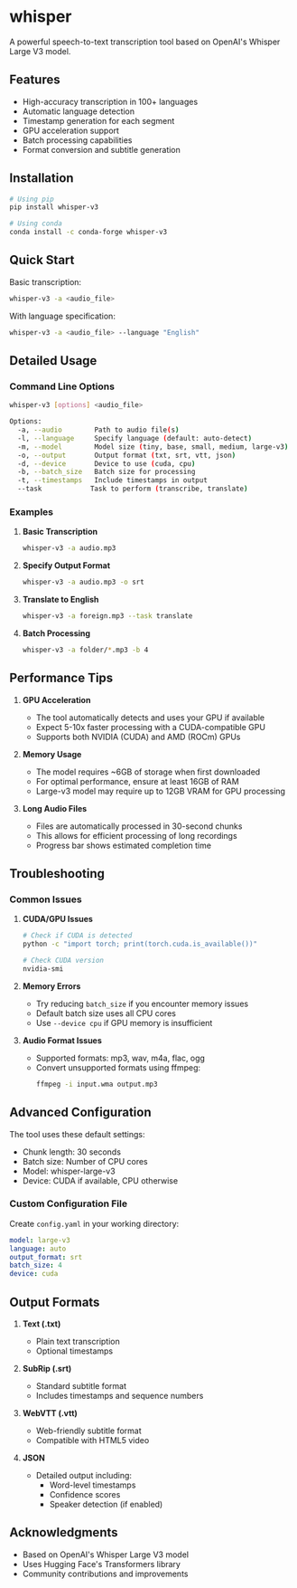 # whisper

A powerful speech-to-text transcription tool based on OpenAI's Whisper Large V3 model.

## Features

- High-accuracy transcription in 100+ languages
- Automatic language detection
- Timestamp generation for each segment
- GPU acceleration support
- Batch processing capabilities
- Format conversion and subtitle generation

## Installation

```bash
# Using pip
pip install whisper-v3

# Using conda
conda install -c conda-forge whisper-v3
```

## Quick Start

Basic transcription:
```bash
whisper-v3 -a <audio_file>
```

With language specification:
```bash
whisper-v3 -a <audio_file> --language "English"
```

## Detailed Usage

### Command Line Options

```bash
whisper-v3 [options] <audio_file>

Options:
  -a, --audio        Path to audio file(s)
  -l, --language     Specify language (default: auto-detect)
  -m, --model        Model size (tiny, base, small, medium, large-v3)
  -o, --output       Output format (txt, srt, vtt, json)
  -d, --device       Device to use (cuda, cpu)
  -b, --batch_size   Batch size for processing
  -t, --timestamps   Include timestamps in output
  --task            Task to perform (transcribe, translate)
```

### Examples

1. **Basic Transcription**
   ```bash
   whisper-v3 -a audio.mp3
   ```

2. **Specify Output Format**
   ```bash
   whisper-v3 -a audio.mp3 -o srt
   ```

3. **Translate to English**
   ```bash
   whisper-v3 -a foreign.mp3 --task translate
   ```

4. **Batch Processing**
   ```bash
   whisper-v3 -a folder/*.mp3 -b 4
   ```

## Performance Tips

1. **GPU Acceleration**
   - The tool automatically detects and uses your GPU if available
   - Expect 5-10x faster processing with a CUDA-compatible GPU
   - Supports both NVIDIA (CUDA) and AMD (ROCm) GPUs

2. **Memory Usage**
   - The model requires ~6GB of storage when first downloaded
   - For optimal performance, ensure at least 16GB of RAM
   - Large-v3 model may require up to 12GB VRAM for GPU processing

3. **Long Audio Files**
   - Files are automatically processed in 30-second chunks
   - This allows for efficient processing of long recordings
   - Progress bar shows estimated completion time

## Troubleshooting

### Common Issues

1. **CUDA/GPU Issues**
   ```bash
   # Check if CUDA is detected
   python -c "import torch; print(torch.cuda.is_available())"
   
   # Check CUDA version
   nvidia-smi
   ```

2. **Memory Errors**
   - Try reducing `batch_size` if you encounter memory issues
   - Default batch size uses all CPU cores
   - Use `--device cpu` if GPU memory is insufficient

3. **Audio Format Issues**
   - Supported formats: mp3, wav, m4a, flac, ogg
   - Convert unsupported formats using ffmpeg:
     ```bash
     ffmpeg -i input.wma output.mp3
     ```

## Advanced Configuration

The tool uses these default settings:
- Chunk length: 30 seconds
- Batch size: Number of CPU cores
- Model: whisper-large-v3
- Device: CUDA if available, CPU otherwise

### Custom Configuration File

Create `config.yaml` in your working directory:
```yaml
model: large-v3
language: auto
output_format: srt
batch_size: 4
device: cuda
```

## Output Formats

1. **Text (.txt)**
   - Plain text transcription
   - Optional timestamps

2. **SubRip (.srt)**
   - Standard subtitle format
   - Includes timestamps and sequence numbers

3. **WebVTT (.vtt)**
   - Web-friendly subtitle format
   - Compatible with HTML5 video

4. **JSON**
   - Detailed output including:
     - Word-level timestamps
     - Confidence scores
     - Speaker detection (if enabled)

## Acknowledgments

- Based on OpenAI's Whisper Large V3 model
- Uses Hugging Face's Transformers library
- Community contributions and improvements